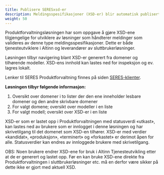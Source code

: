 ```yaml
---
title: Publisere SERESxsd-er
description: Meldingsspesifikasjoner (XSD-er) blir automatisk publisert i en web-basert løsning som kalles SERES Produktforvaltning etter at de er blitt generert i Domeneklienten. 
weight: 50
---
```


Produktforvaltningsløsningen har som oppgave å gjøre XSD-ene tilgjengelige for utviklere av løsninger som håndterer meldinger som valideres av denne type meldingsspesifikasjoner. Dette er både tjenesteutviklere i Altinn og leverandører av sluttbrukerløsninger.

Løsningen tilbyr navigering blant XSD-er generert fra domener og tilhørende modeller. XSD-ens innhold kan lastes ned for inspeksjon og ev. lagres lokalt.

Lenker til SERES Produktforvaltning finnes på siden [SERES-klienter](../seres-klienter/#lenker-til-seres-klienter).

**Løsningen tilbyr følgende informasjon:**

1. Oversikt over domener i to lister der den ene inneholder lesbare domener og den andre skrivbare domener
2. For valgt domene; oversikt over modeller i en liste
3. For valgt modell; oversikt over XSD-er i en liste

XSD-er som er lastet opp i Produktforvaltningen med statusverdi «utkast», kan lastes ned av brukere som er innlogget i denne løsningen og har skrivetilgang til det domenet som XSD-en tilhører. XSD-er med verdier «kandidat», «produksjon», «terminert» og «forkastet» er derimot åpen for alle. Statusverdier kan endres av innloggede brukere med skrivetilgang.

OBS: Noen brukere endrer XSD-ene for bruk i Altinn Tjenesteutvikling etter at de er generert og lastet opp. Før en kan bruke XSD-ene direkte fra Produktforvaltningen i sluttbrukerløsninger etc. må en derfor være sikker på dette ikke er gjort med aktuell XSD.
